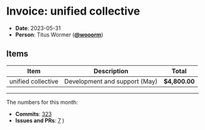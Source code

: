 # Invoice: unified collective

*   **Date**: 2023-05-31
*   **Person**: Titus Wormer ([**@wooorm**](https://github.com/wooorm))

## Items

| Item               | Description                     | Total         |
| ------------------ | ------------------------------- | ------------- |
| unified collective | Development and support (May) | **$4,800.00** |

***

The numbers for this month:

*   **Commits**: [323](https://github.com/search?q=author%3Awooorm+committer-date%3A%222023-04-30..2023-05-31%22&type=commits)
*   **Issues and PRs**: [7](https://github.com/search?q=author%3Awooorm+created%3A%222023-01-31..2023-03-31%22\&type=issues)
    )
